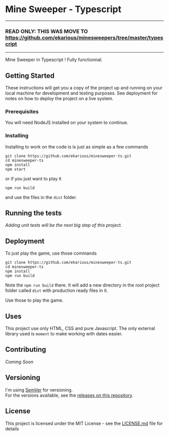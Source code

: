 # Mine Sweeper - Typescript

---
### READ ONLY: THIS WAS MOVE TO https://github.com/ekarious/minesweepers/tree/master/typescript
---

Mine Sweeper in Typescript ! Fully functionnal.

## Getting Started

These instructions will get you a copy of the project up and running on your local machine for development and testing purposes. See deployment for notes on how to deploy the project on a live system.

### Prerequisites

You will need NodeJS installed on your system to continue.

### Installing

Installing to work on the code is is just as simple as a few commands

```
git clone https://github.com/ekarious/minesweeper-ts.git
cd minesweeper-ts
npm install
npm start
```

or if you just want to play it

```
npm run build
```

and use the files in the `dist` folder.

## Running the tests

_Adding unit tests will be the next big step of this project._

## Deployment

To just play the game, use those commands

```
git clone https://github.com/ekarious/minesweeper-ts.git
cd minesweeper-ts
npm install
npm run build
```

Note the `npm run build` there. It will add a new directory in the root project folder called `dist` with production ready files in it.

Use those to play the game.

## Uses

This project use only HTML, CSS and pure Javascript.
The only external library used is `moment` to make working with dates easier.

## Contributing

_Coming Soon_

## Versioning

I'm using [SemVer](http://semver.org/) for versioning.  
For the versions available, see the [releases on this repository](https://github.com/Kitefr/mine-sweeper-javascript/releases).

## License

This project is licensed under the MIT License - see the [LICENSE.md](LICENSE.md) file for details
